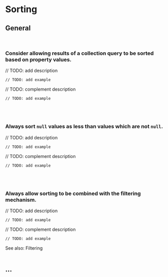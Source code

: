 # Sorting


## General
<br>


### Consider allowing results of a collection query to be sorted based on property values.

// TODO: add description

```http
// TODO: add example
```

// TODO: complement description

```http
// TODO: add example
```

<br><br>


### Always sort `null` values as less than values which are not `null`.

// TODO: add description

```http
// TODO: add example
```

// TODO: complement description

```http
// TODO: add example
```

<br><br>


### Always allow sorting to be combined with the filtering mechanism.

// TODO: add description

```http
// TODO: add example
```

// TODO: complement description

```http
// TODO: add example
```

See also: Filtering
<br><br>



## ...